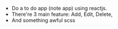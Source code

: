 - Do a to do app (note app) using reactjs.
- There're 3 main feature: Add, Edit, Delete, 
- And something awful scss